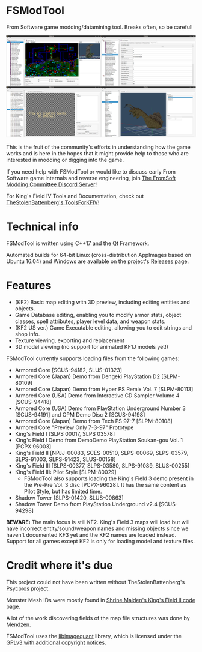 # FSModTool
From Software game modding/datamining tool. Breaks often, so be careful!

![FSModTool screenshot](wiki/kfmodtool.png)

This is the fruit of the community's efforts in understanding how the game works and is here in the hopes that it might provide help to those who are interested in modding or digging into the game.

If you need help with FSModTool or would like to discuss early From Software game internals and reverse engineering, join [The FromSoft Modding Committee Discord Server](https://discord.gg/jUzZwWWUXd)!

For King's Field IV Tools and Documentation, check out [TheStolenBattenberg's ToolsForKFIV](https://github.com/TheStolenBattenberg/ToolsForKFIV)!

# Technical info

FSModTool is written using C++17 and the Qt Framework.

Automated builds for 64-bit Linux (cross-distribution AppImages based on Ubuntu 16.04) and Windows are available on the project's [Releases page](https://github.com/FromSoft-Modding-Committee-FSMC/FSModTool/releases).

# Features

* (KF2) Basic map editing with 3D preview, including editing entities and objects.
* Game Database editing, enabling you to modify armor stats, object classes, spell attributes, player level data, and weapon stats.
* (KF2 US ver.) Game Executable editing, allowing you to edit strings and shop info. 
* Texture viewing, exporting and replacement
* 3D model viewing (no support for animated KF1J models yet!)

FSModTool currently supports loading files from the following games:

* Armored Core [SCUS-94182, SLUS-01323]
* Armored Core (Japan) Demo from Dengeki PlayStation D2 [SLPM-80109]
* Armored Core (Japan) Demo from Hyper PS Remix Vol. 7 [SLPM-80113]
* Armored Core (USA) Demo from Interactive CD Sampler Volume 4 [SCUS-94418]
* Armored Core (USA) Demo from PlayStation Underground Number 3 [SCUS-94191] and OPM Demo Disc 2 [SCUS-94198]
* Armored Core (Japan) Demo from Tech PS 97-7 [SLPM-80108]
* Armored Core "Preview Only 7-3-97" Prototype
* King's Field I [SLPS 00017, SLPS 03578]
* King's Field I Demo from DemoDemo PlayStation Soukan-gou Vol. 1 [PCPX 96003]
* King's Field II [NPJJ-00083, SCES-00510, SLPS-00069, SLPS-03579, SLPS-91003, SLPS-91423, SLUS-00158]
* King's Field III [SLPS-00377, SLPS-03580, SLPS-91089, SLUS-00255]
* King's Field III: Pilot Style [SLPM-80029]
    * FSModTool also supports loading the King's Field 3 demo present in the Pre-Pre Vol. 3 disc [PCPX-96028]. It has the same content as Pilot Style, but has limited time.
* Shadow Tower [SLPS-01420, SLUS-00863]
* Shadow Tower Demo from PlayStation Underground v2.4 [SCUS-94298]

**BEWARE:** The main focus is still KF2. King's Field 3 maps will load but will have incorrect entity/sound/weapon names and missing objects since we haven't documented KF3 yet and the KF2 names are loaded instead. Support for all games except KF2 is only for loading model and texture files.

# Credit where it's due
This project could not have been written without TheStolenBattenberg's [Psycpros](https://github.com/TheStolenBattenberg/Psycpros) project.

Monster Mesh IDs were mostly found in [Shrine Maiden's King's Field II code page](http://mikosans.web.fc2.com/code/kings-field-2.html).

A lot of the work discovering fields of the map file structures was done by Mendzen.

FSModTool uses the [libimagequant](https://pngquant.org/lib/) library, which is licensed under the [GPLv3 with additional copyright notices](https://raw.githubusercontent.com/ImageOptim/libimagequant/master/COPYRIGHT).
